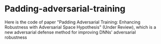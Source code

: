 # Padding-adversarial-training
Here is the code of paper "Padding Adversarial Training: Enhancing Robustness with Adversarial Space Hypothesis" (Under Review), which is a new adversarial defense method for improving DNNs' adversarial robustness

